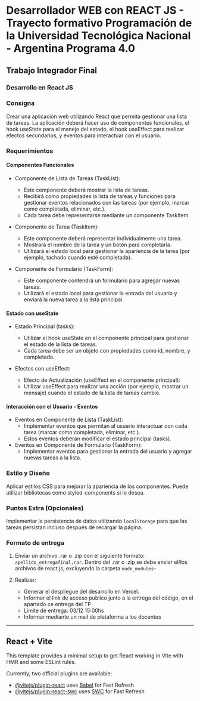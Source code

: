 # Desarrollador WEB con REACT JS - Trayecto formativo Programación de la Universidad Tecnológica Nacional - Argentina Programa 4.0

## Trabajo Integrador Final

### Desarrollo en React JS

### Consigna

Crear una aplicación web utilizando React que permita gestionar una lista de tareas. La aplicación deberá hacer uso de componentes funcionales, el hook useState para el manejo del estado, el hook useEffect para realizar efectos secundarios, y eventos para interactuar con el usuario.

### Requerimientos

#### Componentes Funcionales

* Componente de Lista de Tareas (TaskList):
  * Este componente deberá mostrar la lista de tareas.
  * Recibirá como propiedades la lista de tareas y funciones para gestionar eventos relacionados con las tareas (por ejemplo, marcar como completada, eliminar, etc.).
  * Cada tarea debe representarse mediante un componente TaskItem.

* Componente de Tarea (TaskItem):
  * Este componente deberá representar individualmente una tarea.
  * Mostrará el nombre de la tarea y un botón para completarla.
  * Utilizará el estado local para gestionar la apariencia de la tarea (por ejemplo, tachado cuando esté completada).

* Componente de Formulario (TaskForm):
  * Este componente contendrá un formulario para agregar nuevas tareas.
  * Utilizará el estado local para gestionar la entrada del usuario y enviará la nueva tarea a la lista principal.

#### Estado con useState

* Estado Principal (tasks):
  * Utilizar el hook useState en el componente principal para gestionar el estado de la lista de tareas.
  * Cada tarea debe ser un objeto con propiedades como id, nombre, y completada.

* Efectos con useEffect:
  * Efecto de Actualización (useEffect en el componente principal):
  * Utilizar useEffect para realizar una acción (por ejemplo, mostrar un mensaje) cuando el estado de la lista de tareas cambie.

#### Interacción con el Usuario - Eventos

* Eventos en Componente de Lista (TaskList):
  * Implementar eventos que permitan al usuario interactuar con cada tarea (marcar como completada, eliminar, etc.).
  * Estos eventos deberán modificar el estado principal (tasks).
* Eventos en Componente de Formulario (TaskForm):
  * Implementar eventos para gestionar la entrada del usuario y agregar nuevas tareas a la lista.

### Estilo y Diseño

Aplicar estilos CSS para mejorar la apariencia de los componentes. Puede utilizar bibliotecas como styled-components si lo desea.

### Puntos Extra (Opcionales)

Implementar la persistencia de datos utilizando `localStorage` para que las tareas persistan incluso después de recargar la página.

### Formato de entrega

1. Enviar un archivo .rar o .zip con el siguiente formato: `apellido_entregafinal.rar`. Dentro del .rar o .zip se debe enviar el/los archivos de react js, excluyendo la carpeta `node_modules`-

2. Realizar:
   * Generar el despliegue del desarrollo en Vercel.
   * Informar el link de acceso publico junto a la entrega del código, en el apartado ce entrega del TP
   * Limite de entrega: 03/12 15:00hs
   * Informar mediante un mail de plataforma a los docentes

---

## React + Vite

This template provides a minimal setup to get React working in Vite with HMR and some ESLint rules.

Currently, two official plugins are available:

- [@vitejs/plugin-react](https://github.com/vitejs/vite-plugin-react/blob/main/packages/plugin-react/README.md) uses [Babel](https://babeljs.io/) for Fast Refresh
- [@vitejs/plugin-react-swc](https://github.com/vitejs/vite-plugin-react-swc) uses [SWC](https://swc.rs/) for Fast Refresh

